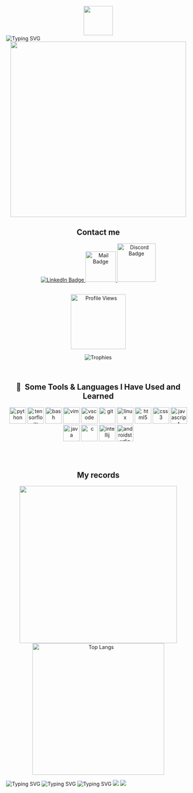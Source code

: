 <div align="center">  

  <img src="https://media.giphy.com/media/hvRJCLFzcasrR4ia7z/giphy.gif" width="80px"/>

</div>

<img src="https://readme-typing-svg.demolab.com/?lines=Hello+there!+I'm+George.;Started+my+studies+in+Harokopio+University+on+March+2022.;Have+been+coding+since+then.;;from+Brain+import+QuickLearning+as+ql;ql.LearnEverything(duration=everyday);+;+;&multiline=true&size=30&duration=1000&height=220&width=1200&center=true&pause=1000" alt="Typing SVG">

<div id="header" align="center">
  <img src="https://mymodernmet.com/wp/wp-content/uploads/2021/01/boston-dynamics-do-you-love-me-robot-dance-01.gif" width="480"/>
  <div id="badges">
  <a>
    <h2 align="center"><b>Contact me</b></h2>
  </a>
  <a href="https://www.linkedin.com/in/georgekazazis/">
    <img src="https://img.shields.io/badge/LinkedIn-blue?style=for-the-badge&logo=linkedin&logoColor=white" alt="LinkedIn Badge"/>
  </a>
<!--   <a href="https://www.youtube.com/channel/UCzbR3vGy8ybNgN37MVRQyRQ">
    <img src="https://img.shields.io/badge/YouTube-red?style=for-the-badge&logo=youtube&logoColor=white" alt="Youtube Badge"/>
  </a> -->
  <a href="mailto:yiwrgos_v.i.p@hotmail.com">
    <img src="https://camo.githubusercontent.com/88c919ff67666d749e5dabae3d863769320aa8dd0a5bcb52528ce0ae41b7080e/68747470733a2f2f696d672e736869656c64732e696f2f62616467652f2d456d61696c2d7265643f7374796c653d666c61742d737175617265266c6f676f3d676d61696c266c6f676f436f6c6f723d7768697465" width="83px" alt="Mail Badge"/>
  </a>
  <a href="https://discordapp.com/users/Maagnitude#1317">
  <img src="https://img.shields.io/badge/discord-blueviolet?style=for-the-badge&logo=discord&logoColor=white" width="105px" alt="Discord Badge"/>
  </a>
<!--   <a href="https://www.kaggle.com/georgekazazis">
  <img src="https://www.kaggle.com/static/images/logos/kaggle-logo-gray-300.png" width="62px" alt="Kaggle Badge"/>
  </a> -->
  </div>
</div>
<br>

<p align="center">
  <img src="https://komarev.com/ghpvc/?username=Maagnitude&style=plastic&label=PROFILE+VIEWS&color=blueviolet" alt="Profile Views" width="150">
</p>

<p align="center">
  <img src="https://github-profile-trophy.vercel.app/?username=Maagnitude&no-bg=true&no-frame=true&title=MultiLanguage,Stars,Repositories,Commits&theme=discord&column=4" alt="Trophies">
</p>
<br>

<h2 align="center"> 🚀 &nbsp;Some Tools & Languages I Have Used and Learned</h2>
<p align="center">
<img src="https://cdn.jsdelivr.net/gh/devicons/devicon/icons/python/python-original.svg" alt="python" width="45" height="45"/>
<img src="https://cdn.jsdelivr.net/gh/devicons/devicon/icons/tensorflow/tensorflow-original.svg" alt="tensorflow" width="45" height="45"/>
<img src="https://cdn.jsdelivr.net/gh/devicons/devicon/icons/bash/bash-original.svg" alt="bash" width="45" height="45"/>
<img src="https://cdn.jsdelivr.net/gh/devicons/devicon/icons/vim/vim-original.svg" alt="vim" width="45" height="45"/>
<img src="https://cdn.jsdelivr.net/gh/devicons/devicon/icons/vscode/vscode-original.svg" alt="vscode" width="45" height="45"/>
<img src="https://cdn.jsdelivr.net/gh/devicons/devicon/icons/git/git-original.svg" alt="git" width="45" height="45"/>
<img src="https://cdn.jsdelivr.net/gh/devicons/devicon/icons/linux/linux-original.svg" alt="linux" width="45" height="45"/>
<img src="https://cdn.jsdelivr.net/gh/devicons/devicon/icons/html5/html5-original.svg" alt="html5" width="45" height="45"/>
<img src="https://cdn.jsdelivr.net/gh/devicons/devicon/icons/css3/css3-original.svg" alt="css3" width="45" height="45"/>
<img src="https://cdn.jsdelivr.net/gh/devicons/devicon/icons/javascript/javascript-original.svg" alt="javascript" width="45" height="45"/>
<img src="https://cdn.jsdelivr.net/gh/devicons/devicon/icons/java/java-original.svg" alt="java" width="45" height="45"/>
<img src="https://cdn.jsdelivr.net/gh/devicons/devicon/icons/c/c-original.svg" alt="c" width="45" height="45"/>
<img src="https://cdn.jsdelivr.net/gh/devicons/devicon/icons/intellij/intellij-original.svg" alt="intellij" width="45" height="45"/>
<img src="https://cdn.jsdelivr.net/gh/devicons/devicon/icons/androidstudio/androidstudio-original.svg" alt="androidstudio" width="45" height="45"/>
</p>
<br></br>

<h2 align="center">My records</h2>
<p align="center">
  <picture>
    <source srcset="https://github-readme-stats.vercel.app/api?username=Maagnitude&show_icons=true&theme=tokyonight" media="(prefers-color-scheme: dark)"/>
    <source srcset="https://github-readme-stats.vercel.app/api?username=Maagnitude&show_icons=true&theme=tokyonight" media="(prefers-color-scheme: dark), (prefers-color-scheme: dark)"/>
    <img src="https://github-readme-stats.vercel.app/api?username=Maagnitude&show_icons=true&theme=tokyonight" width="430"> 
  </picture> 
  <picture>
        <img src="https://github-readme-stats.vercel.app/api/top-langs/?username=Maagnitude&theme=tokyonight&layout=compact" alt="Top Langs" width="360">
  </picture>
</p>
   
<img src="https://readme-typing-svg.demolab.com/?lines=Interested+in+Machine+Learning+and+Data+Science;Getting+better+every+day!&multiline=true&size=30&duration=2000&height=100&width=1200&center=true&pause=2000" alt="Typing SVG">

<img src="https://readme-typing-svg.demolab.com/?lines=Currently+learning+programming+languages,+such+as+Python,+C,+Java.&multiline=true&size=30&duration=2000&height=50&width=1200&center=true&pause=6000" alt="Typing SVG">

<img src="https://readme-typing-svg.demolab.com/?lines=Looking+to+collaborate+on+any+project,+I'm+able+to+comprehend.&multiline=true&size=30&duration=2000&height=50&width=1200&center=true&pause=6000" alt="Typing SVG">


<img src="https://github.com/thepiyushmalhotra/thepiyushmalhotra/blob/output/github-contribution-grid-snake.svg"/>
     
<img src="https://camo.githubusercontent.com/b867e04377eea646939445ce4e0565253428256abc39c6d32d7b67aab3160d18/68747470733a2f2f63617073756c652d72656e6465722e76657263656c2e6170702f6170693f747970653d776176696e6726636f6c6f723d6772616469656e74266865696768743d3130302673656374696f6e3d666f6f746572" theme=tokyonight/>

<!---
Maagnitude/Maagnitude is a ✨ special ✨ repository because its `README.md` (this file) appears on your GitHub profile.
You can click the Preview link to take a look at your changes.
--->

